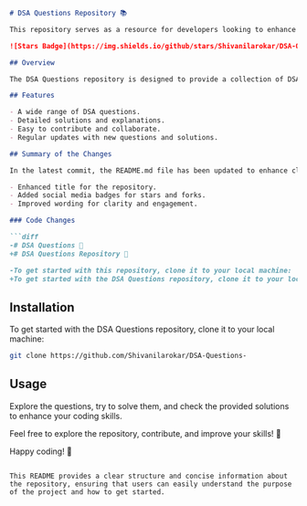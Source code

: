 ```markdown
# DSA Questions Repository 📚

This repository serves as a resource for developers looking to enhance their understanding of Data Structures and Algorithms (DSA) through practical questions and solutions.

![Stars Badge](https://img.shields.io/github/stars/Shivanilarokar/DSA-Questions-?style=social) ![Forks Badge](https://img.shields.io/github/forks/Shivanilarokar/DSA-Questions-?style=social)

## Overview

The DSA Questions repository is designed to provide a collection of DSA-related problems along with their solutions. It's a great way for developers to practice their coding skills, improve problem-solving abilities, and contribute to the community.

## Features

- A wide range of DSA questions.
- Detailed solutions and explanations.
- Easy to contribute and collaborate.
- Regular updates with new questions and solutions.

## Summary of the Changes

In the latest commit, the README.md file has been updated to enhance clarity and improve the overall presentation. Key changes include:

- Enhanced title for the repository.
- Added social media badges for stars and forks.
- Improved wording for clarity and engagement.

### Code Changes

```diff
-# DSA Questions 📖
+# DSA Questions Repository 📖

-To get started with this repository, clone it to your local machine:
+To get started with the DSA Questions repository, clone it to your local machine:
```

## Installation

To get started with the DSA Questions repository, clone it to your local machine:

```bash
git clone https://github.com/Shivanilarokar/DSA-Questions-
```

## Usage

Explore the questions, try to solve them, and check the provided solutions to enhance your coding skills. 

Feel free to explore the repository, contribute, and improve your skills! 🚀

Happy coding! 🎉
```

This README provides a clear structure and concise information about the repository, ensuring that users can easily understand the purpose of the project and how to get started.